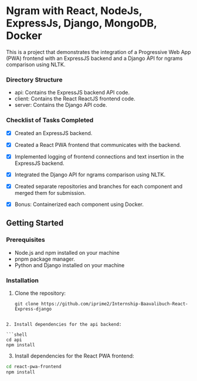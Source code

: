 # Ngram with React, NodeJs, ExpressJs, Django, MongoDB, Docker 

This is a project that demonstrates the integration of a Progressive Web App (PWA) frontend with an ExpressJS backend and a Django API for ngrams comparison using NLTK.

### Directory Structure
- api: Contains the ExpressJS backend API code.
- client: Contains the React ReactJS frontend code.
- server: Contains the Django API code.

### Checklist of Tasks Completed

- [x] Created an ExpressJS backend.
- [x] Created a React PWA frontend that communicates with the backend.
- [x] Implemented logging of frontend connections and text insertion in the ExpressJS backend.
- [x] Integrated the Django API for ngrams comparison using NLTK.
- [x] Created separate repositories and branches for each component and merged them for submission.
- [x] Bonus: Containerized each component using Docker.


## Getting Started

### Prerequisites

- Node.js and npm installed on your machine
- pnpm package manager. 
- Python and Django installed on your machine

### Installation

1. Clone the repository:

   ```shell
   git clone https://github.com/iprime2/Internship-Baavalibuch-React-Express-django
  ```

2. Install dependencies for the api backend:

  ```shell
  cd api
  npm install
  ```

3. Install dependencies for the React PWA frontend:

  ```bash
  cd react-pwa-frontend
  npm install
  ```

